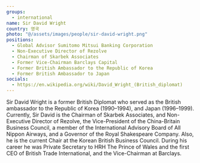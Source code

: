 ```yaml
---
groups:
  - international
name: Sir David Wright
country: 영국
photo: "@/assets/images/people/sir-david-wright.png"
positions:
  - Global Advisor Sumitomo Mitsui Banking Corporation
  - Non-Executive Director of Rezolve
  - Chairman of Skarbek Associates
  - Former Vice-Chairman Barclays Capital
  - Former British Ambassador to the Republic of Korea
  - Former British Ambassador to Japan
socials:
  - https://en.wikipedia.org/wiki/David_Wright_(British_diplomat)
---
```


Sir David Wright is a former British Diplomat who served as the British ambassador to the Republic of Korea (1990–1994), and Japan (1996–1999). Currently, Sir David is the Chairman of Skarbek Associates, and Non-Executive Director of Rezolve, the Vice-President of the China-Britain Business Council, a member of the International Advisory Board of All Nippon Airways, and a Governor of the Royal Shakespeare Company. Also, he is the current Chair at the Korean British Business Council. During his career he was Private Secretary to HRH The Prince of Wales and the first CEO of British Trade International, and the Vice-Chairman at Barclays.
